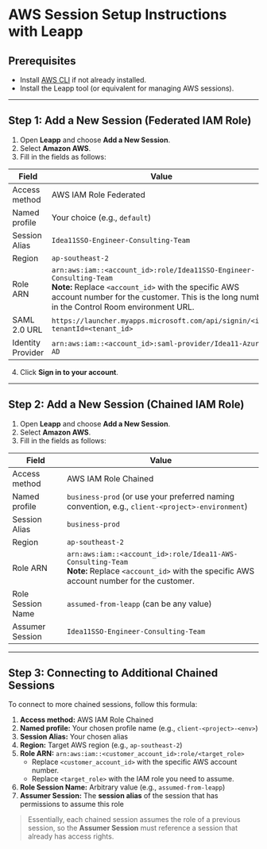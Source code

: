 # AWS Session Setup Instructions with Leapp

## Prerequisites
- Install [AWS CLI](https://aws.amazon.com/cli/) if not already installed.
- Install the Leapp tool (or equivalent for managing AWS sessions).

---

## Step 1: Add a New Session (Federated IAM Role)

1. Open **Leapp** and choose **Add a New Session**.
2. Select **Amazon AWS**.
3. Fill in the fields as follows:

| Field | Value |
|-------|-------|
| Access method | AWS IAM Role Federated |
| Named profile | Your choice (e.g., `default`) |
| Session Alias | `Idea11SSO-Engineer-Consulting-Team` |
| Region | `ap-southeast-2` |
| Role ARN | `arn:aws:iam::<account_id>:role/Idea11SSO-Engineer-Consulting-Team`<br>**Note:** Replace `<account_id>` with the specific AWS account number for the customer. This is the long number in the Control Room environment URL. |
| SAML 2.0 URL | `https://launcher.myapps.microsoft.com/api/signin/<id>?tenantId=<tenant_id>` |
| Identity Provider | `arn:aws:iam::<account_id>:saml-provider/Idea11-Azure-AD` |

4. Click **Sign in to your account**.

---

## Step 2: Add a New Session (Chained IAM Role)

1. Open **Leapp** and choose **Add a New Session**.
2. Select **Amazon AWS**.
3. Fill in the fields as follows:

| Field | Value |
|-------|-------|
| Access method | AWS IAM Role Chained |
| Named profile | `business-prod` (or use your preferred naming convention, e.g., `client-<project>-environment`) |
| Session Alias | `business-prod` |
| Region | `ap-southeast-2` |
| Role ARN | `arn:aws:iam::<account_id>:role/Idea11-AWS-Consulting-Team`<br>**Note:** Replace `<account_id>` with the specific AWS account number for the customer. |
| Role Session Name | `assumed-from-leapp` (can be any value) |
| Assumer Session | `Idea11SSO-Engineer-Consulting-Team` |

---

## Step 3: Connecting to Additional Chained Sessions

To connect to more chained sessions, follow this formula:

1. **Access method:** AWS IAM Role Chained  
2. **Named profile:** Your chosen profile name (e.g., `client-<project>-<env>`)  
3. **Session Alias:** Your chosen alias  
4. **Region:** Target AWS region (e.g., `ap-southeast-2`)  
5. **Role ARN:** `arn:aws:iam::<customer_account_id>:role/<target_role>`  
   - Replace `<customer_account_id>` with the specific AWS account number.  
   - Replace `<target_role>` with the IAM role you need to assume.  
6. **Role Session Name:** Arbitrary value (e.g., `assumed-from-leapp`)  
7. **Assumer Session:** The **session alias** of the session that has permissions to assume this role  

> Essentially, each chained session assumes the role of a previous session, so the **Assumer Session** must reference a session that already has access rights.

